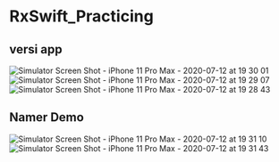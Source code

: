 # RxSwift_Practicing

## versi app
![Simulator Screen Shot - iPhone 11 Pro Max - 2020-07-12 at 19 30 01](https://user-images.githubusercontent.com/45698820/87252827-7537d600-c476-11ea-82cd-8f7c19bf5f1a.png) ![Simulator Screen Shot - iPhone 11 Pro Max - 2020-07-12 at 19 29 07](https://user-images.githubusercontent.com/45698820/87252828-779a3000-c476-11ea-9df7-e9c5282dc51c.png) ![Simulator Screen Shot - iPhone 11 Pro Max - 2020-07-12 at 19 28 43](https://user-images.githubusercontent.com/45698820/87252829-79fc8a00-c476-11ea-84c5-2a7fe034599e.png)



## Namer Demo
![Simulator Screen Shot - iPhone 11 Pro Max - 2020-07-12 at 19 31 10](https://user-images.githubusercontent.com/45698820/87252965-71588380-c477-11ea-864d-d1a05a30b48c.png) ![Simulator Screen Shot - iPhone 11 Pro Max - 2020-07-12 at 19 31 43](https://user-images.githubusercontent.com/45698820/87252966-7289b080-c477-11ea-8250-ce9902297530.png)

